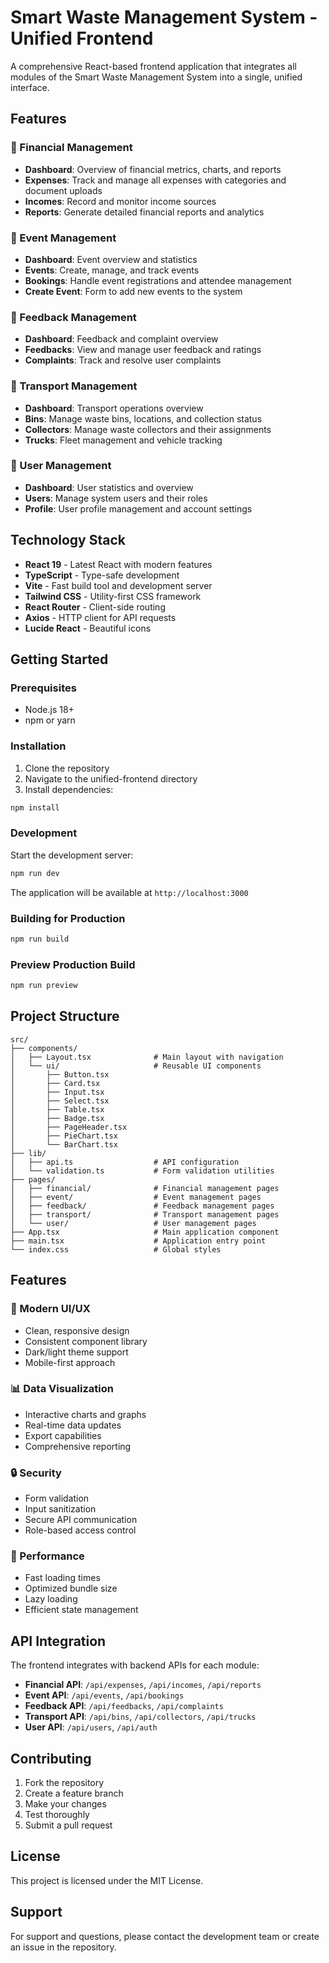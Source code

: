 # Smart Waste Management System - Unified Frontend

A comprehensive React-based frontend application that integrates all modules of the Smart Waste Management System into a single, unified interface.

## Features

### 🏦 Financial Management
- **Dashboard**: Overview of financial metrics, charts, and reports
- **Expenses**: Track and manage all expenses with categories and document uploads
- **Incomes**: Record and monitor income sources
- **Reports**: Generate detailed financial reports and analytics

### 📅 Event Management
- **Dashboard**: Event overview and statistics
- **Events**: Create, manage, and track events
- **Bookings**: Handle event registrations and attendee management
- **Create Event**: Form to add new events to the system

### 💬 Feedback Management
- **Dashboard**: Feedback and complaint overview
- **Feedbacks**: View and manage user feedback and ratings
- **Complaints**: Track and resolve user complaints

### 🚛 Transport Management
- **Dashboard**: Transport operations overview
- **Bins**: Manage waste bins, locations, and collection status
- **Collectors**: Manage waste collectors and their assignments
- **Trucks**: Fleet management and vehicle tracking

### 👥 User Management
- **Dashboard**: User statistics and overview
- **Users**: Manage system users and their roles
- **Profile**: User profile management and account settings

## Technology Stack

- **React 19** - Latest React with modern features
- **TypeScript** - Type-safe development
- **Vite** - Fast build tool and development server
- **Tailwind CSS** - Utility-first CSS framework
- **React Router** - Client-side routing
- **Axios** - HTTP client for API requests
- **Lucide React** - Beautiful icons

## Getting Started

### Prerequisites

- Node.js 18+ 
- npm or yarn

### Installation

1. Clone the repository
2. Navigate to the unified-frontend directory
3. Install dependencies:

```bash
npm install
```

### Development

Start the development server:

```bash
npm run dev
```

The application will be available at `http://localhost:3000`

### Building for Production

```bash
npm run build
```

### Preview Production Build

```bash
npm run preview
```

## Project Structure

```
src/
├── components/
│   ├── Layout.tsx              # Main layout with navigation
│   └── ui/                     # Reusable UI components
│       ├── Button.tsx
│       ├── Card.tsx
│       ├── Input.tsx
│       ├── Select.tsx
│       ├── Table.tsx
│       ├── Badge.tsx
│       ├── PageHeader.tsx
│       ├── PieChart.tsx
│       └── BarChart.tsx
├── lib/
│   ├── api.ts                  # API configuration
│   └── validation.ts           # Form validation utilities
├── pages/
│   ├── financial/              # Financial management pages
│   ├── event/                  # Event management pages
│   ├── feedback/               # Feedback management pages
│   ├── transport/              # Transport management pages
│   └── user/                   # User management pages
├── App.tsx                     # Main application component
├── main.tsx                    # Application entry point
└── index.css                   # Global styles
```

## Features

### 🎨 Modern UI/UX
- Clean, responsive design
- Consistent component library
- Dark/light theme support
- Mobile-first approach

### 📊 Data Visualization
- Interactive charts and graphs
- Real-time data updates
- Export capabilities
- Comprehensive reporting

### 🔒 Security
- Form validation
- Input sanitization
- Secure API communication
- Role-based access control

### 🚀 Performance
- Fast loading times
- Optimized bundle size
- Lazy loading
- Efficient state management

## API Integration

The frontend integrates with backend APIs for each module:

- **Financial API**: `/api/expenses`, `/api/incomes`, `/api/reports`
- **Event API**: `/api/events`, `/api/bookings`
- **Feedback API**: `/api/feedbacks`, `/api/complaints`
- **Transport API**: `/api/bins`, `/api/collectors`, `/api/trucks`
- **User API**: `/api/users`, `/api/auth`

## Contributing

1. Fork the repository
2. Create a feature branch
3. Make your changes
4. Test thoroughly
5. Submit a pull request

## License

This project is licensed under the MIT License.

## Support

For support and questions, please contact the development team or create an issue in the repository.
